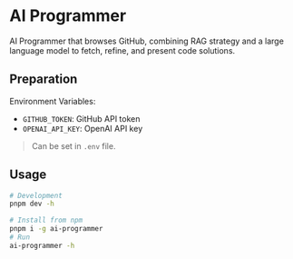 # AI Programmer

AI Programmer that browses GitHub, combining RAG strategy and a large language model to fetch, refine, and present code solutions.

## Preparation

Environment Variables:

- `GITHUB_TOKEN`: GitHub API token
- `OPENAI_API_KEY`: OpenAI API key

> Can be set in `.env` file.

## Usage

```bash
# Development
pnpm dev -h
```

```bash
# Install from npm
pnpm i -g ai-programmer
# Run
ai-programmer -h
```
